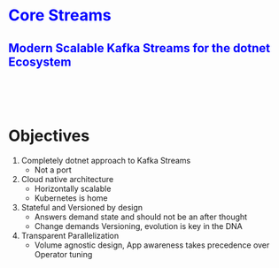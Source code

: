 # <span style="color:blue">**Core Streams**</span>
## <span style="color:blue">**Modern Scalable Kafka Streams for the dotnet Ecosystem**</span>
&nbsp;

&nbsp;

# Objectives
1. Completely dotnet approach to Kafka Streams
    - Not a port
1. Cloud native architecture
    - Horizontally scalable
    - Kubernetes is home
1. Stateful and Versioned by design
    - Answers demand state and should not be an after thought
    - Change demands Versioning, evolution is key in the DNA
1. Transparent Parallelization
    - Volume agnostic design, App awareness takes precedence over Operator tuning